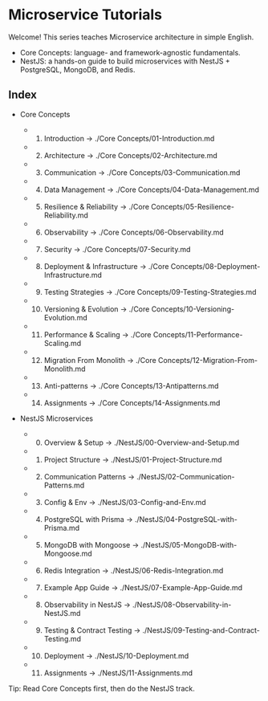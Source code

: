 # Microservice Tutorials

Welcome! This series teaches Microservice architecture in simple English.

- Core Concepts: language- and framework-agnostic fundamentals.
- NestJS: a hands-on guide to build microservices with NestJS + PostgreSQL, MongoDB, and Redis.

## Index

- Core Concepts
  - 01. Introduction → ./Core Concepts/01-Introduction.md
  - 02. Architecture → ./Core Concepts/02-Architecture.md
  - 03. Communication → ./Core Concepts/03-Communication.md
  - 04. Data Management → ./Core Concepts/04-Data-Management.md
  - 05. Resilience & Reliability → ./Core Concepts/05-Resilience-Reliability.md
  - 06. Observability → ./Core Concepts/06-Observability.md
  - 07. Security → ./Core Concepts/07-Security.md
  - 08. Deployment & Infrastructure → ./Core Concepts/08-Deployment-Infrastructure.md
  - 09. Testing Strategies → ./Core Concepts/09-Testing-Strategies.md
  - 10. Versioning & Evolution → ./Core Concepts/10-Versioning-Evolution.md
  - 11. Performance & Scaling → ./Core Concepts/11-Performance-Scaling.md
  - 12. Migration From Monolith → ./Core Concepts/12-Migration-From-Monolith.md
  - 13. Anti-patterns → ./Core Concepts/13-Antipatterns.md
  - 14. Assignments → ./Core Concepts/14-Assignments.md

- NestJS Microservices
  - 00. Overview & Setup → ./NestJS/00-Overview-and-Setup.md
  - 01. Project Structure → ./NestJS/01-Project-Structure.md
  - 02. Communication Patterns → ./NestJS/02-Communication-Patterns.md
  - 03. Config & Env → ./NestJS/03-Config-and-Env.md
  - 04. PostgreSQL with Prisma → ./NestJS/04-PostgreSQL-with-Prisma.md
  - 05. MongoDB with Mongoose → ./NestJS/05-MongoDB-with-Mongoose.md
  - 06. Redis Integration → ./NestJS/06-Redis-Integration.md
  - 07. Example App Guide → ./NestJS/07-Example-App-Guide.md
  - 08. Observability in NestJS → ./NestJS/08-Observability-in-NestJS.md
  - 09. Testing & Contract Testing → ./NestJS/09-Testing-and-Contract-Testing.md
  - 10. Deployment → ./NestJS/10-Deployment.md
  - 11. Assignments → ./NestJS/11-Assignments.md

Tip: Read Core Concepts first, then do the NestJS track.
